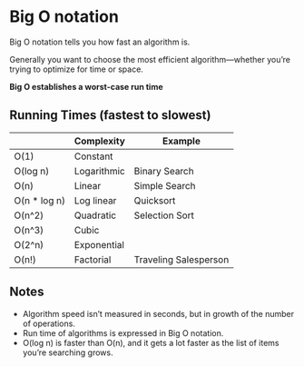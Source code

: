 # Big O notation

Big O notation tells you how fast an algorithm is.

Generally you want to choose the most efficient algorithm—whether you’re trying to optimize for time or space.

**Big O establishes a worst-case run time**

## Running Times (fastest to slowest)

|              | Complexity  | Example               |
|--------------|-------------|-----------------------|
| O(1)         | Constant    |                       |
| O(log n)     | Logarithmic | Binary Search         |
| O(n)         | Linear      | Simple Search         |
| O(n * log n) | Log linear  | Quicksort             |
| O(n^2)       | Quadratic   | Selection Sort        |
| O(n^3)       | Cubic       |                       |
| O(2^n)       | Exponential |                       |
| O(n!)        | Factorial   | Traveling Salesperson |


## Notes

- Algorithm speed isn’t measured in seconds, but in growth of the number of operations.
- Run time of algorithms is expressed in Big O notation.
- O(log n) is faster than O(n), and it gets a lot faster as the list of items you’re searching grows.
